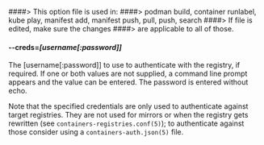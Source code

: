 ####> This option file is used in:
####>   podman build, container runlabel, kube play, manifest add, manifest push, pull, push, search
####> If file is edited, make sure the changes
####> are applicable to all of those.
#### **--creds**=*[username[:password]]*

The [username[:password]] to use to authenticate with the registry, if required.
If one or both values are not supplied, a command line prompt appears and the
value can be entered. The password is entered without echo.

Note that the specified credentials are only used to authenticate against
target registries.  They are not used for mirrors or when the registry gets
rewritten (see `containers-registries.conf(5)`); to authenticate against those
consider using a `containers-auth.json(5)` file.
